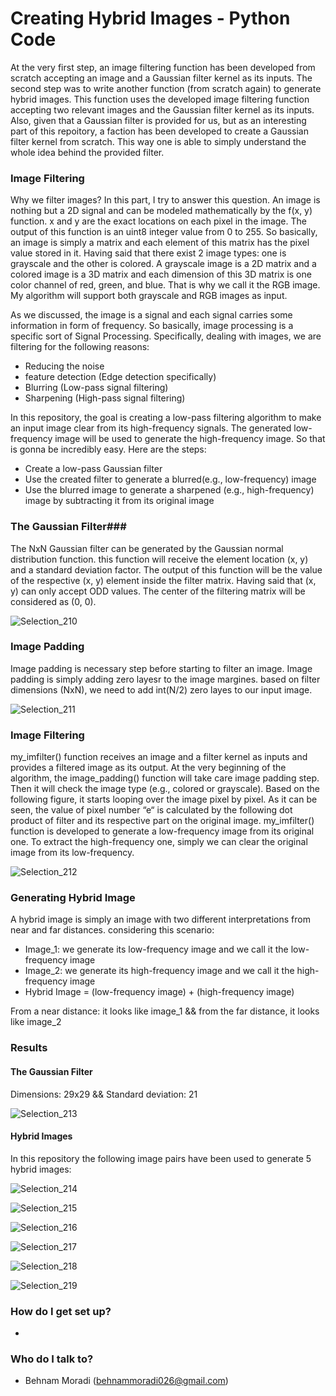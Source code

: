 # Creating Hybrid Images - Python Code #
At the very first step, an image filtering function has been developed from scratch accepting an image and a Gaussian filter kernel as its inputs. The second step was to write another function (from scratch again) to generate hybrid images. This function uses the developed image filtering function accepting two relevant images and the Gaussian filter kernel as its inputs. Also, given that a Gaussian filter is provided for us,  but as an interesting part of this repoitory, a faction has been developed to create a Gaussian filter kernel from scratch. This way one is able to simply understand the whole idea behind the provided filter.

### Image Filtering ###
Why we filter images? In this part, I try to answer this question. An image is nothing but a 2D signal and can be modeled mathematically by the f(x, y) function. x and y are the exact locations on each pixel in the image. The output of this function is an uint8 integer value from 0 to 255. So basically, an image is simply a matrix and each element of this matrix has the pixel value stored in it. Having said that there exist 2 image types: one is grayscale and the other is colored. A grayscale image is a 2D matrix and a colored image is a 3D matrix and each dimension of this 3D matrix is one color channel of red, green, and blue. That is why we call it the RGB image. My algorithm will support both grayscale and RGB images as input.

As we discussed, the image is a signal and each signal carries some information in form of frequency. So basically, image processing is a specific sort of Signal Processing. Specifically, dealing with images, we are filtering for the following reasons:
* Reducing the noise
* feature detection (Edge detection specifically)
* Blurring (Low-pass signal filtering)
* Sharpening (High-pass signal filtering)

In this repository, the goal is creating a low-pass filtering algorithm to make an input image clear from its high-frequency signals. The generated low-frequency image will be used to generate the high-frequency image. So that is gonna be incredibly easy. Here are the steps:
* Create a low-pass Gaussian filter
* Use the created filter to generate a blurred(e.g., low-frequency) image
* Use the blurred image to generate a sharpened (e.g., high-frequency) image by subtracting it from its original image

### The Gaussian Filter###
The NxN Gaussian filter can be generated by the Gaussian normal distribution function. this function will receive the element location (x, y) and a standard deviation factor. The output of this function will be the value of the respective (x, y) element inside the filter matrix. Having said that (x, y) can only accept ODD values. The center of the filtering matrix will be considered as (0, 0).

![Selection_210](https://user-images.githubusercontent.com/47978272/147422320-22bca7db-b19b-4a8a-bdf6-75cb5e82ccc5.png)

### Image Padding ###
Image padding is necessary step before starting to filter an image. Image padding is simply adding zero layesr to the image margines. based on filter dimensions (NxN), we need to add int(N/2) zero layes to our input image.

![Selection_211](https://user-images.githubusercontent.com/47978272/147422345-046949c8-21d4-4245-bada-1d9fbaed741f.png)

### Image Filtering ###
my_imfilter() function receives an image and a filter kernel as inputs and provides a filtered image as its output. At the very beginning of the algorithm, the image_padding() function will take care image padding step. Then it will check the image type (e.g., colored or grayscale). Based on the following figure, it starts looping over the image pixel by pixel. 
As it can be seen, the value of pixel number “e“ is calculated by the following dot product of filter and its respective part on the original image. 
my_imfilter() function is developed to generate a low-frequency image from its original one. To extract the high-frequency one, simply we can clear the original image from its low-frequency.

![Selection_212](https://user-images.githubusercontent.com/47978272/147422367-e53833a3-f9fd-489c-9756-6c41b685c886.png)

### Generating Hybrid Image ###
A hybrid image is simply an image with two different interpretations from near and far distances.
considering this scenario:
* Image_1: we generate its low-frequency image and we call it the low-frequency image
* Image_2: we generate its high-frequency image and we call it the high-frequency image
* Hybrid Image = (low-frequency image) + (high-frequency image)

From a near distance: it looks like image_1 && from the far distance, it looks like image_2

### Results ###
#### The Gaussian Filter ####
Dimensions: 29x29 && Standard deviation: 21

![Selection_213](https://user-images.githubusercontent.com/47978272/147424538-11ec49ac-11a2-4cfb-b923-6b917d1ce52c.png)

#### Hybrid Images ####
In this repository the following image pairs have been used to generate 5 hybrid images:

![Selection_214](https://user-images.githubusercontent.com/47978272/147424558-56c9e1c8-372a-43b1-b5b4-7b39b16c6ef7.png)

![Selection_215](https://user-images.githubusercontent.com/47978272/147424630-04d560d3-670b-40e2-8814-4cfa84f8c92e.png)

![Selection_216](https://user-images.githubusercontent.com/47978272/147424645-13bc8056-1e0a-467a-acd1-d07be01ae4f4.png)

![Selection_217](https://user-images.githubusercontent.com/47978272/147424660-593e1b1b-9faf-4d65-8588-ac078d244072.png)

![Selection_218](https://user-images.githubusercontent.com/47978272/147424674-c93d1f1d-0270-4e74-a7bd-e7ff9ce42a4a.png)

![Selection_219](https://user-images.githubusercontent.com/47978272/147424685-09a0c085-f4b9-412f-8d54-a7907cd1de47.png)



### How do I get set up? ###

* 

### Who do I talk to? ###

* Behnam Moradi (behnammoradi026@gmail.com)
